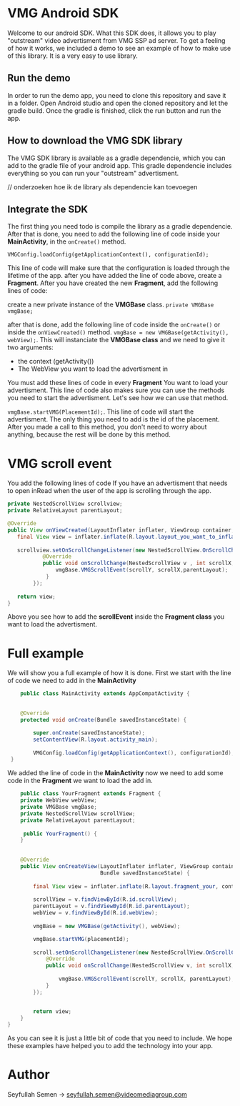 # VMG Android SDK

Welcome to our android SDK. What this SDK does, it allows you to play "outstream" video advertisment from VMG SSP ad server. 
To get a feeling of how it works, we included a demo to see an example of how to make use of this library.
It is a very easy to use library.

## Run the demo
In order to run the demo app, you need to clone this repository and save it in a folder. Open Android studio and open the cloned repository and let the gradle build.
Once the gradle is finished, click the run button and run the app.

## How to download the VMG SDK library

The VMG SDK library is available as a gradle dependencie, which you can add to the gradle file of your android app.
This gradle dependencie includes everything so you can run your "outstream" advertisment.

// onderzoeken hoe ik de library als dependencie kan toevoegen

## Integrate the SDK

The first thing you need todo is compile the library as a gradle dependencie. After that is done, 
you need to add the following line of code inside your **MainActivity**, in the `onCreate()` method.

`VMGConfig.loadConfig(getApplicationContext(), configurationId);`

This line of code will make sure that the configuration is loaded through the lifetime of the app.
after you have added the line of code above, create a **Fragment**. After you have created the new **Fragment**,
add the following lines of code:

create a new private instance of the **VMGBase** class.
`private VMGBase vmgBase;`

after that is done, add the following line of code inside the `onCreate()` or inside the `onViewCreated()` method.
`vmgBase = new VMGBase(getActivity(), webView);`.
This will instanciate the **VMGBase class** and we need to give it two arguments:
* the context (getActivity())
* The WebView you want to load the advertisment in

You must add these lines of code in every **Fragment** You want to load your advertisment.
This line of code also makes sure you can use the methods you need to start the advertisment. Let's see how we can use that method.

` vmgBase.startVMG(PlacementId); `. 
This line of code will start the advertisment. The only thing you need to add is the id of the placement. After you made a call to this method, you don't need to worry about anything,
because the rest will be done by this method.

# VMG scroll event
You add the following lines of code If you have an advertisment that needs to open inRead when the user of the app is scrolling through the app. 
 ```java
 private NestedScrollView scrollview;
 private RelativeLayout parentLayout;
 
 @Override
 public View onViewCreated(LayoutInflater inflater, ViewGroup container, Bundle savedinstances){
    final View view = inflater.inflate(R.layout.layout_you_want_to_inflate,container,false);
    
    scrollview.setOnScrollChangeListener(new NestedScrollView.OnScrollChangeListener(){
            @Override
            public void onScrollChange(NestedScrollView v , int scrollX, int scrollY, int oldScrollX,int oldScrollY){
                vmgBase.VMGScrollEvent(scrollY, scrollX,parentLayout);
             }
         });
         
    return view;
}
 ```
Above you see how to add the **scrollEvent** inside the **Fragment class** you want to load the advertisment.

# Full example
We will show you a full example of how it is done. First we start with the line of code we need to add in the **MainActivity**
```java
    public class MainActivity extends AppCompatActivity {
    

    @Override
    protected void onCreate(Bundle savedInstanceState) {

        super.onCreate(savedInstanceState);
        setContentView(R.layout.activity_main);
        
        VMGConfig.loadConfig(getApplicationContext(), configurationId);
 }

```
We added the line of code in the **MainActivity** now we need to add some code in the **Fragment** we want to load the add in.

```java
    public class YourFragment extends Fragment {
    private WebView webView;
    private VMGBase vmgBase;
    private NestedScrollView scrollView;
    private RelativeLayout parentLayout;
   
     public YourFragment() {
    }

   
    @Override
    public View onCreateView(LayoutInflater inflater, ViewGroup container,
                             Bundle savedInstanceState) {
                             
        final View view = inflater.inflate(R.layout.fragment_your, container, false);
        
        scrollView = v.findViewById(R.id.scrollView);
        parentLayout = v.findViewById(R.id.parentLayout);
        webView = v.findViewById(R.id.webView);
        
        vmgBase = new VMGBase(getActivity(), webView);

        vmgBase.startVMG(placementId);
        
        scroll.setOnScrollChangeListener(new NestedScrollView.OnScrollChangeListener() {
            @Override
            public void onScrollChange(NestedScrollView v, int scrollX, int scrollY, int oldScrollX, int oldScrollY) {
            
                vmgBase.VMGScrollEvent(scrollY, scrollX, parentLayout);
            }
        });


        return view;
    }
}

```
As you can see it is just a little bit of code that you need to include. We hope these examples have helped you to add the technology into your app.

# Author
Seyfullah Semen -> seyfullah.semen@videomediagroup.com

